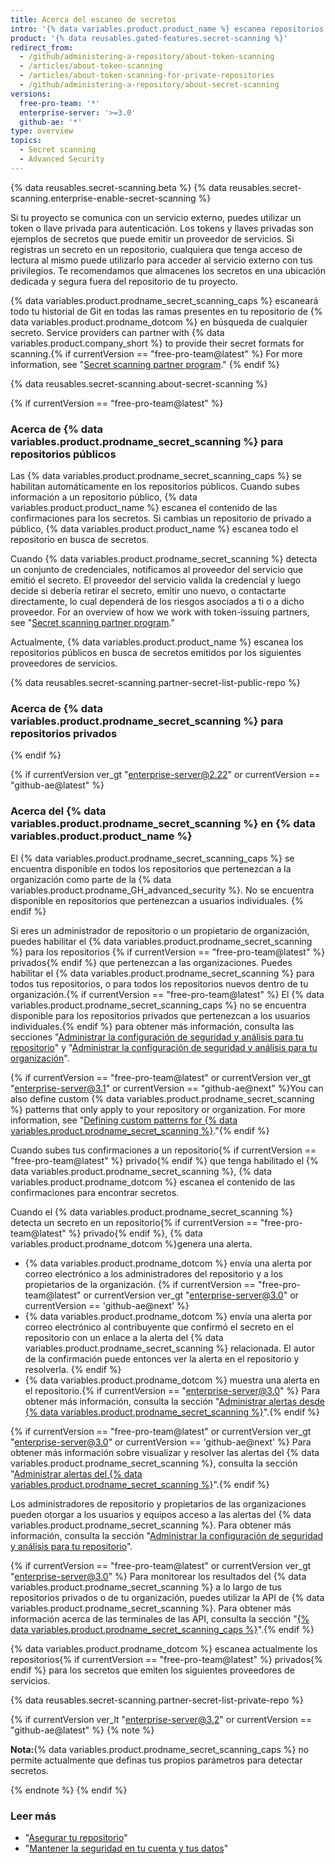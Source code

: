 ```yaml
---
title: Acerca del escaneo de secretos
intro: '{% data variables.product.product_name %} escanea repositorios para encontrar tipos conocidos de secretos para prevenir el uso fraudulento de aquellos que se confirmaron por accidente.'
product: '{% data reusables.gated-features.secret-scanning %}'
redirect_from:
  - /github/administering-a-repository/about-token-scanning
  - /articles/about-token-scanning
  - /articles/about-token-scanning-for-private-repositories
  - /github/administering-a-repository/about-secret-scanning
versions:
  free-pro-team: '*'
  enterprise-server: '>=3.0'
  github-ae: '*'
type: overview
topics:
  - Secret scanning
  - Advanced Security
---
```


{% data reusables.secret-scanning.beta %}
{% data reusables.secret-scanning.enterprise-enable-secret-scanning %}

Si tu proyecto se comunica con un servicio externo, puedes utilizar un token o llave privada para autenticación. Los tokens y llaves privadas son ejemplos de secretos que puede emitir un proveedor de servicios. Si registras un secreto en un repositorio, cualquiera que tenga acceso de lectura al mismo puede utilizarlo para acceder al servicio externo con tus privilegios. Te recomendamos que almacenes los secretos en una ubicación dedicada y segura fuera del repositorio de tu proyecto.

{% data variables.product.prodname_secret_scanning_caps %} escaneará todo tu historial de Git en todas las ramas presentes en tu repositorio de {% data variables.product.prodname_dotcom %} en búsqueda de cualquier secreto. Service providers can partner with {% data variables.product.company_short %} to provide their secret formats for scanning.{% if currentVersion == "free-pro-team@latest" %} For more information, see "[Secret scanning partner program](/developers/overview/secret-scanning-partner-program)."
{% endif %}

{% data reusables.secret-scanning.about-secret-scanning %}

{% if currentVersion == "free-pro-team@latest" %}
### Acerca de {% data variables.product.prodname_secret_scanning %} para repositorios públicos

Las {% data variables.product.prodname_secret_scanning_caps %} se habilitan automáticamente en los repositorios públicos. Cuando subes información a un repositorio público, {% data variables.product.product_name %} escanea el contenido de las confirmaciones para los secretos. Si cambias un repositorio de privado a público, {% data variables.product.product_name %} escanea todo el repositorio en busca de secretos.

Cuando {% data variables.product.prodname_secret_scanning %} detecta un conjunto de credenciales, notificamos al proveedor del servicio que emitió el secreto. El proveedor del servicio valida la credencial y luego decide si debería retirar el secreto, emitir uno nuevo, o contactarte directamente, lo cual dependerá de los riesgos asociados a ti o a dicho proveedor. For an overview of how we work with token-issuing partners, see "[Secret scanning partner program](/developers/overview/secret-scanning-partner-program)."

Actualmente, {% data variables.product.product_name %} escanea los repositorios públicos en busca de secretos emitidos por los siguientes proveedores de servicios.

{% data reusables.secret-scanning.partner-secret-list-public-repo %}

### Acerca de {% data variables.product.prodname_secret_scanning %} para repositorios privados
{% endif %}

{% if currentVersion ver_gt "enterprise-server@2.22" or currentVersion == "github-ae@latest" %}
### Acerca del {% data variables.product.prodname_secret_scanning %} en {% data variables.product.product_name %}

El {% data variables.product.prodname_secret_scanning_caps %} se encuentra disponible en todos los repositorios que pertenezcan a la organización como parte de la {% data variables.product.prodname_GH_advanced_security %}. No se encuentra disponible en repositorios que pertenezcan a usuarios individuales.
{% endif %}

Si eres un administrador de repositorio o un propietario de organización, puedes habilitar el {% data variables.product.prodname_secret_scanning %} para los repositorios {% if currentVersion == "free-pro-team@latest" %} privados{% endif %} que pertenezcan a las organizaciones. Puedes habilitar el {% data variables.product.prodname_secret_scanning %} para todos tus repositorios, o para todos los repositorios nuevos dentro de tu organización.{% if currentVersion == "free-pro-team@latest" %} El {% data variables.product.prodname_secret_scanning_caps %} no se encuentra disponible para los repositorios privados que pertenezcan a los usuarios individuales.{% endif %} para obtener más información, consulta las secciones "[Administrar la configuración de seguridad y análisis para tu repositorio](/github/administering-a-repository/managing-security-and-analysis-settings-for-your-repository)" y "[Administrar la configuración de seguridad y análisis para tu organización](/organizations/keeping-your-organization-secure/managing-security-and-analysis-settings-for-your-organization)".

{% if currentVersion == "free-pro-team@latest" or currentVersion ver_gt "enterprise-server@3.1" or currentVersion == "github-ae@next" %}You can also define custom {% data variables.product.prodname_secret_scanning %} patterns that only apply to your repository or organization. For more information, see "[Defining custom patterns for {% data variables.product.prodname_secret_scanning %}](/code-security/secret-security/defining-custom-patterns-for-secret-scanning)."{% endif %}

Cuando subes tus confirmaciones a un repositorio{% if currentVersion == "free-pro-team@latest" %} privado{% endif %} que tenga habilitado el {% data variables.product.prodname_secret_scanning %}, {% data variables.product.prodname_dotcom %} escanea el contenido de las confirmaciones para encontrar secretos.

Cuando el {% data variables.product.prodname_secret_scanning %} detecta un secreto en un repositorio{% if currentVersion == "free-pro-team@latest" %} privado{% endif %}, {% data variables.product.prodname_dotcom %}genera una alerta.

- {% data variables.product.prodname_dotcom %} envía una alerta por correo electrónico a los administradores del repositorio y a los propietarios de la organización.
{% if currentVersion == "free-pro-team@latest" or currentVersion ver_gt "enterprise-server@3.0" or currentVersion == 'github-ae@next' %}
- {% data variables.product.prodname_dotcom %} envía una alerta por correo electrónico al contribuyente que confirmó el secreto en el repositorio con un enlace a la alerta del {% data variables.product.prodname_secret_scanning %} relacionada. El autor de la confirmación puede entonces ver la alerta en el repositorio y resolverla.
{% endif %}
- {% data variables.product.prodname_dotcom %} muestra una alerta en el repositorio.{% if currentVersion == "enterprise-server@3.0" %} Para obtener más información, consulta la sección "[Administrar alertas desde {% data variables.product.prodname_secret_scanning %}](/github/administering-a-repository/managing-alerts-from-secret-scanning)".{% endif %}

{% if currentVersion == "free-pro-team@latest" or currentVersion ver_gt "enterprise-server@3.0" or currentVersion == 'github-ae@next' %}
Para obtener más información sobre visualizar y resolver las alertas del {% data variables.product.prodname_secret_scanning %}, consulta la sección "[Administrar alertas del {% data variables.product.prodname_secret_scanning %}](/github/administering-a-repository/managing-alerts-from-secret-scanning)".{% endif %}

Los administradores de repositorio y propietarios de las organizaciones pueden otorgar a los usuarios y equipos acceso a las alertas del {% data variables.product.prodname_secret_scanning %}. Para obtener más información, consulta la sección "[Administrar la configuración de seguridad y análisis para tu repositorio](/github/administering-a-repository/managing-security-and-analysis-settings-for-your-repository#granting-access-to-security-alerts)".

{% if currentVersion == "free-pro-team@latest" or currentVersion ver_gt "enterprise-server@3.0" %}
Para monitorear los resultados del {% data variables.product.prodname_secret_scanning %} a lo largo de tus repositorios privados o de tu organización, puedes utilizar la API de {% data variables.product.prodname_secret_scanning %}. Para obtener más información acerca de las terminales de las API, consulta la sección "[{% data variables.product.prodname_secret_scanning_caps %}](/rest/reference/secret-scanning)".{% endif %}

{% data variables.product.prodname_dotcom %} escanea actualmente los repositorios{% if currentVersion == "free-pro-team@latest" %} privados{% endif %}  para los secretos que emiten los siguientes proveedores de servicios.

{% data reusables.secret-scanning.partner-secret-list-private-repo %}

{% if currentVersion ver_lt "enterprise-server@3.2" or currentVersion == "github-ae@latest" %}
{% note %}

**Nota:**{% data variables.product.prodname_secret_scanning_caps %} no permite actualmente que definas tus propios parámetros para detectar secretos.

{% endnote %}
{% endif %}

### Leer más

- "[Asegurar tu repositorio](/code-security/getting-started/securing-your-repository)"
- "[Mantener la seguridad en tu cuenta y tus datos](/github/authenticating-to-github/keeping-your-account-and-data-secure)"
